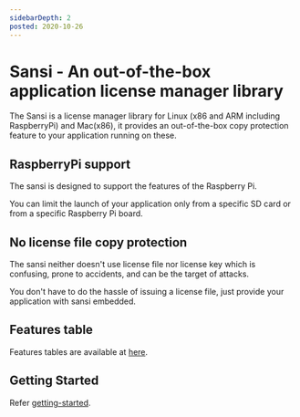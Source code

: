 ```yaml
---
sidebarDepth: 2
posted: 2020-10-26
---
```

# Sansi - An out-of-the-box application license manager library
The Sansi is a license manager library for Linux (x86 and ARM including RaspberryPi) and Mac(x86), it provides an out-of-the-box copy protection feature to your application running on these.   
<!-- Sansiは、Linux（x86およびARM, ）およびMac用のライセンスマネージャーライブラリであり、これらで実行されているアプリケーションに、すぐに使用できるコピー防止機能を提供します。 -->

## RaspberryPi support
The sansi is designed to support the features of the Raspberry Pi.
<!-- sansiは、RaspberryPiの機能をサポートするように設計されています -->
You can limit the launch of your application only from a specific SD card or from a specific Raspberry Pi board.
<!-- 特定のSDカードまたは特定のRaspberryPiボードからのみアプリケーションの起動を制限できます。 -->

## No license file copy protection
The sansi neither doesn't use license file nor license key which is confusing, prone to accidents, and can be the target of attacks.
<!-- sansiは、混乱を招きやすく、事故を起こしやすく、攻撃の対象となる可能性のあるライセンスファイルやライセンスキーを使用していません。 -->

You don't have to do the hassle of issuing a license file, just provide your application with sansi embedded.
<!--ライセンスファイルを発行する手間をかける必要はありません。アプリケーションにsansiを埋め込んで提供するだけです。-->

## Features table
Features tables are available at [here](/features/).

## Getting Started
Refer [getting-started](/guide/getting-started/signup).


